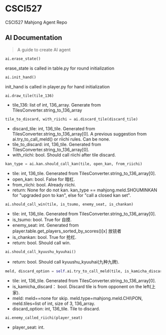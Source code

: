 # CSCI527
CSCI527 Mahjong Agent Repo

## AI Documentation
> A guide to create AI agent

```python
ai.erase_state()
```
erase_state is called in table.py for round initialization

```python
ai.init_hand()
```
init_hand is called in player.py for hand initialization

```python
ai.draw_tile(tile_136)
```
- tile_136: list of int, 136_array. Generate from TilesConverter.string_to_136_array

```python
tile_to_discard, with_riichi = ai.discard_tile(discard_tile)
```
- discard_tile: int, 136_tile. Generated from TilesConverter.string_to_136_array[0]. A previous suggestion from ai.try_to_call_meld() or riichi rules. Can be none.
- tile_to_discard: int, 136_tile. Generated from TilesConverter.string_to_136_array[0].
- with_riichi: bool. Should call riichi after tile discard.

```python
kan_type = ai.kan.should_call_kan(tile, open_kan, from_riichi)
```
- tile: int, 136_tile. Generated from TilesConverter.string_to_136_array[0].
- open_kan: bool. False for 暗杠.
- from_riichi: bool. Already riichi.
- return: None for do not kan. kan_type == mahjong.meld.SHOUMINKAN for "upgraded pon to kan", else for "call a closed kan set".

```python
ai.should_call_win(tile, is_tsumo, enemy_seat, is_chankan)
```
- tile: int, 136_tile. Generated from TilesConverter.string_to_136_array[0].
- is_tsumo: bool. True for 自摸.
- enemy_seat: int. Generated from player.table.get_players_sorted_by_scores()[x] 放铳者
- is_chankan: bool. True for 抢杠.
- return: bool. Should call win.

```python
ai.should_call_kyuushu_kyuuhai()
```
- return: bool. Should call kyuushu_kyuuhai(九种九牌).

```python
meld, discard_option = self.ai.try_to_call_meld(tile, is_kamicha_discard)
```
- tile: int, 136_tile. Generated from TilesConverter.string_to_136_array[0].
- is_kamicha_discard： bool. Discard tile is from opponent on the left(上家).
- meld: meld==none for skip. meld.type=mahjong.meld.CHI\PON, meld.tiles=list of int, size of 3, 136_array.
- discard_option: int, 136_tile. Tile to discard.

```python
ai.enemy_called_riichi(player_seat)
```
- player_seat: int.
